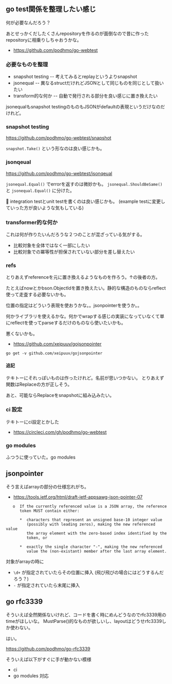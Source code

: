 ## go test関係を整理したい感じ

何が必要なんだろう？

あとせっかくだしたくさんrepositoryを作るのが面倒なので昔に作ったrepositoryに相乗りしちゃおうかな。

- https://github.com/podhmo/go-webtest

### 必要なものを整理

- snapshot testing -- 考えてみるとreplayというよりsnapshot
- jsonequal -- 異なるstructだけれどJSONとして同じものを同じとして扱いたい
- transform的な何か -- 自動で発行される部分を良い感じに置き換えたい

jsonequalもsnapshot testingのものもJSONがdefaultの表現というだけなのだけれど。

### snapshot testing

https://github.com/podhmo/go-webtest/snapshot

`snapshot.Take()` という形なのは良い感じかも。

### jsonqeual

https://github.com/podhmo/go-webtest/jsonqeual

`jsonequal.Equal()` でerrorを返すのは微妙かも。
`jsonequal.ShouldBeSame()` と `jsonequal.Equal()` に分けた。

:thought_balloon: integration testとunit testを書くのは良い感じかも。
(example testに変更していった方が良いような気もしている)

### transformer的な何か

これは何が作りたいんだろうな２つのことが混ざっている気がする。

- 比較対象を全体ではなく一部にしたい
- 比較対象での冪等性が担保されていない部分を差し替えたい

### refs

とりあえずreferenceを元に置き換えるようなものを作ろう。↑の後者の方。

たとえばnowとかbson.ObjectIdを置き換えたい。静的な構造のものならreflect使って走査する必要ないかも。

位置の指定はどういう表現を使おうかな。。jsonpointerを使うか。。

何かライブラリを使えるかな。何かでwrapする感じの実装になっていなくて単にreflectを使ってparseするだけのものなら使いたいかも。

悪くないかも。

- https://github.com/xeipuuv/gojsonpointer

```
go get -v github.com/xeipuuv/gojsonpointer
```

#### 追記

テキトーにそれっぽいものは作ったけれど。名前が思いつかない。
とりあえず関数はReplaceの方が正しそう。

あと、可能ならReplaceをsnapshotに組み込みたい。

### ci 設定

テキトーにci設定とかした

- https://circleci.com/gh/podhmo/go-webtest

### go modules

ふつうに使っていた。go modules

## jsonpointer

そう言えばarrayの部分の仕様忘れがち。

- https://tools.ietf.org/html/draft-ietf-appsawg-json-pointer-07


```
   o  If the currently referenced value is a JSON array, the reference
      token MUST contain either:

      *  characters that represent an unsigned base-10 integer value
         (possibly with leading zeros), making the new referenced value
         the array element with the zero-based index identified by the
         token, or

      *  exactly the single character "-", making the new referenced
         value the (non-existant) member after the last array element.
```

対象がarrayの時に

- `\d+` が指定されていたらその位置に挿入 (飛び飛びの場合にはどうするんだろう？)
- `-` が指定されていたら末尾に挿入

## go rfc3339

そういえば全然関係ないけれど、コードを書く時にめんどうなのでrfc3339用のtimeがほしいな。
MustParse()的なものが欲しいし、layoutはどうせrfc3339しか使わない。

はい。

https://github.com/podhmo/go-rfc3339

そういえば以下がすぐに手が動かない模様

- ci
- go modules 対応

